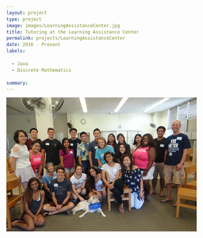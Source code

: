 ```yaml
---
layout: project
type: project
image: images/LearningAssistanceCenter.jpg
title: Tutoring at the Learning Assistance Center
permalink: projects/LearningAssistanceCenter
date: 2016 - Present
labels:
  
  - Java
  - Discrete Mathematics
  
summary: 
---
```


<img class="ui centered middle image" src="../images/LearningAssistanceCenter.jpg">

